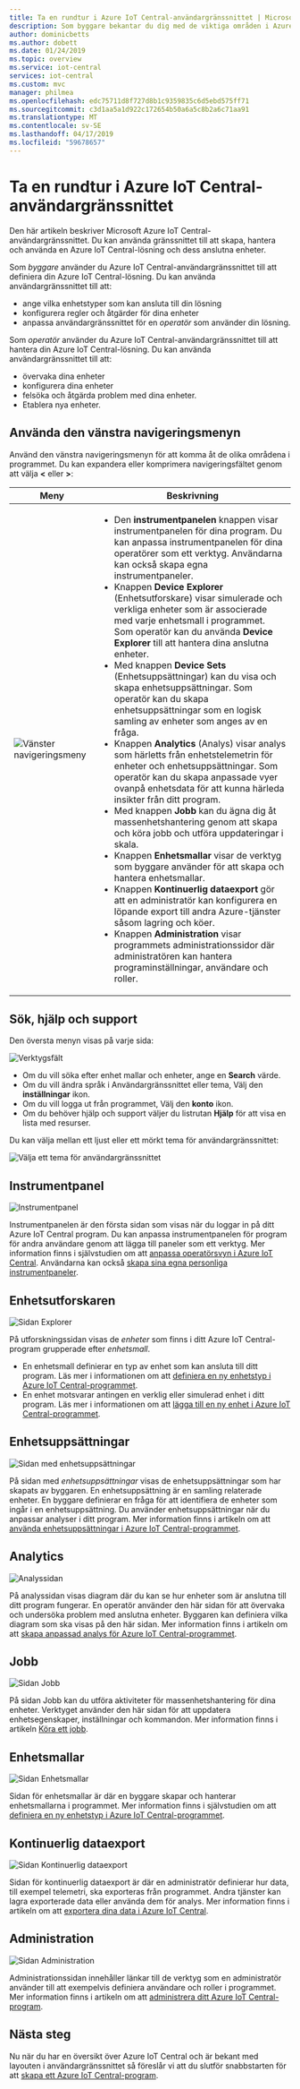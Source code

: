 ```yaml
---
title: Ta en rundtur i Azure IoT Central-användargränssnittet | Microsoft Docs
description: Som byggare bekantar du dig med de viktiga områden i Azure IoT Central-användargränssnittet som du använder när du skapar en IoT-lösning.
author: dominicbetts
ms.author: dobett
ms.date: 01/24/2019
ms.topic: overview
ms.service: iot-central
services: iot-central
ms.custom: mvc
manager: philmea
ms.openlocfilehash: edc75711d8f727d8b1c9359835c6d5ebd575ff71
ms.sourcegitcommit: c3d1aa5a1d922c172654b50a6a5c8b2a6c71aa91
ms.translationtype: MT
ms.contentlocale: sv-SE
ms.lasthandoff: 04/17/2019
ms.locfileid: "59678657"
---
```

# <a name="take-a-tour-of-the-azure-iot-central-ui"></a>Ta en rundtur i Azure IoT Central-användargränssnittet

Den här artikeln beskriver Microsoft Azure IoT Central-användargränssnittet. Du kan använda gränssnittet till att skapa, hantera och använda en Azure IoT Central-lösning och dess anslutna enheter.

Som _byggare_ använder du Azure IoT Central-användargränssnittet till att definiera din Azure IoT Central-lösning. Du kan använda användargränssnittet till att:

- ange vilka enhetstyper som kan ansluta till din lösning
- konfigurera regler och åtgärder för dina enheter
- anpassa användargränssnittet för en _operatör_ som använder din lösning.

Som _operatör_ använder du Azure IoT Central-användargränssnittet till att hantera din Azure IoT Central-lösning. Du kan använda användargränssnittet till att:

- övervaka dina enheter
- konfigurera dina enheter
- felsöka och åtgärda problem med dina enheter.
- Etablera nya enheter.


## <a name="use-the-left-navigation-menu"></a>Använda den vänstra navigeringsmenyn

Använd den vänstra navigeringsmenyn för att komma åt de olika områdena i programmet. Du kan expandera eller komprimera navigeringsfältet genom att välja **<** eller **>**:

| Meny | Beskrivning |
| ---- | ----------- |
| ![Vänster navigeringsmeny](media/overview-iot-central-tour/navigationbar.png) | <ul><li>Den **instrumentpanelen** knappen visar instrumentpanelen för dina program. Du kan anpassa instrumentpanelen för dina operatörer som ett verktyg. Användarna kan också skapa egna instrumentpaneler.</li><li>Knappen **Device Explorer** (Enhetsutforskare) visar simulerade och verkliga enheter som är associerade med varje enhetsmall i programmet. Som operatör kan du använda **Device Explorer** till att hantera dina anslutna enheter.</li><li>Med knappen **Device Sets** (Enhetsuppsättningar) kan du visa och skapa enhetsuppsättningar. Som operatör kan du skapa enhetsuppsättningar som en logisk samling av enheter som anges av en fråga.</li><li>Knappen **Analytics** (Analys) visar analys som härletts från enhetstelemetrin för enheter och enhetsuppsättningar. Som operatör kan du skapa anpassade vyer ovanpå enhetsdata för att kunna härleda insikter från ditt program.</li><li>Med knappen **Jobb** kan du ägna dig åt massenhetshantering genom att skapa och köra jobb och utföra uppdateringar i skala.</li><li>Knappen **Enhetsmallar** visar de verktyg som byggare använder för att skapa och hantera enhetsmallar.</li><li>Knappen **Kontinuerlig dataexport** gör att en administratör kan konfigurera en löpande export till andra Azure-tjänster såsom lagring och köer.</li><li>Knappen **Administration** visar programmets administrationssidor där administratören kan hantera programinställningar, användare och roller.</li></ul> |

## <a name="search-help-and-support"></a>Sök, hjälp och support

Den översta menyn visas på varje sida:

![Verktygsfält](media/overview-iot-central-tour/toolbar.png)

- Om du vill söka efter enhet mallar och enheter, ange en **Search** värde.
- Om du vill ändra språk i Användargränssnittet eller tema, Välj den **inställningar** ikon.
- Om du vill logga ut från programmet, Välj den **konto** ikon.
- Om du behöver hjälp och support väljer du listrutan **Hjälp** för att visa en lista med resurser.

Du kan välja mellan ett ljust eller ett mörkt tema för användargränssnittet:

![Välja ett tema för användargränssnittet](media/overview-iot-central-tour/themes.png)

## <a name="dashboard"></a>Instrumentpanel

![Instrumentpanel](media/overview-iot-central-tour/homepage.png)

Instrumentpanelen är den första sidan som visas när du loggar in på ditt Azure IoT Central program. Du kan anpassa instrumentpanelen för program för andra användare genom att lägga till paneler som ett verktyg. Mer information finns i självstudien om att [anpassa operatörsvyn i Azure IoT Central](tutorial-customize-operator.md). Användarna kan också [skapa sina egna personliga instrumentpaneler](howto-personalize-dashboard.md).

## <a name="device-explorer"></a>Enhetsutforskaren

![Sidan Explorer](media/overview-iot-central-tour/explorer.png)

På utforskningssidan visas de _enheter_ som finns i ditt Azure IoT Central-program grupperade efter _enhetsmall_.

* En enhetsmall definierar en typ av enhet som kan ansluta till ditt program. Läs mer i informationen om att [definiera en ny enhetstyp i Azure IoT Central-programmet](tutorial-define-device-type.md).
* En enhet motsvarar antingen en verklig eller simulerad enhet i ditt program. Läs mer i informationen om att [lägga till en ny enhet i Azure IoT Central-programmet](tutorial-add-device.md).

## <a name="device-sets"></a>Enhetsuppsättningar

![Sidan med enhetsuppsättningar](media/overview-iot-central-tour/devicesets.png)

På sidan med _enhetsuppsättningar_ visas de enhetsuppsättningar som har skapats av byggaren. En enhetsuppsättning är en samling relaterade enheter. En byggare definierar en fråga för att identifiera de enheter som ingår i en enhetsuppsättning. Du använder enhetsuppsättningar när du anpassar analyser i ditt program. Mer information finns i artikeln om att [använda enhetsuppsättningar i Azure IoT Central-programmet](howto-use-device-sets.md).

## <a name="analytics"></a>Analytics

![Analyssidan](media/overview-iot-central-tour/analytics.png)

På analyssidan visas diagram där du kan se hur enheter som är anslutna till ditt program fungerar. En operatör använder den här sidan för att övervaka och undersöka problem med anslutna enheter. Byggaren kan definiera vilka diagram som ska visas på den här sidan. Mer information finns i artikeln om att [skapa anpassad analys för Azure IoT Central-programmet](howto-use-device-sets.md).

## <a name="jobs"></a>Jobb

![Sidan Jobb](media/overview-iot-central-tour/jobs.png)

På sidan Jobb kan du utföra aktiviteter för massenhetshantering för dina enheter. Verktyget använder den här sidan för att uppdatera enhetsegenskaper, inställningar och kommandon. Mer information finns i artikeln [Köra ett jobb](howto-run-a-job.md).

## <a name="device-templates"></a>Enhetsmallar

![Sidan Enhetsmallar](media/overview-iot-central-tour/templates.png)

Sidan för enhetsmallar är där en byggare skapar och hanterar enhetsmallarna i programmet. Mer information finns i självstudien om att [definiera en ny enhetstyp i Azure IoT Central-programmet](tutorial-define-device-type.md).

## <a name="continuous-data-export"></a>Kontinuerlig dataexport

![Sidan Kontinuerlig dataexport](media/overview-iot-central-tour/export.png)

Sidan för kontinuerlig dataexport är där en administratör definierar hur data, till exempel telemetri, ska exporteras från programmet. Andra tjänster kan lagra exporterade data eller använda dem för analys. Mer information finns i artikeln om att [exportera dina data i Azure IoT Central](howto-export-data.md).

## <a name="administration"></a>Administration

![Sidan Administration](media/overview-iot-central-tour/administration.png)

Administrationssidan innehåller länkar till de verktyg som en administratör använder till att exempelvis definiera användare och roller i programmet. Mer information finns i artikeln om att [administrera ditt Azure IoT Central-program](howto-administer.md).

## <a name="next-steps"></a>Nästa steg

Nu när du har en översikt över Azure IoT Central och är bekant med layouten i användargränssnittet så föreslår vi att du slutför snabbstarten för att [skapa ett Azure IoT Central-program](quick-deploy-iot-central.md).